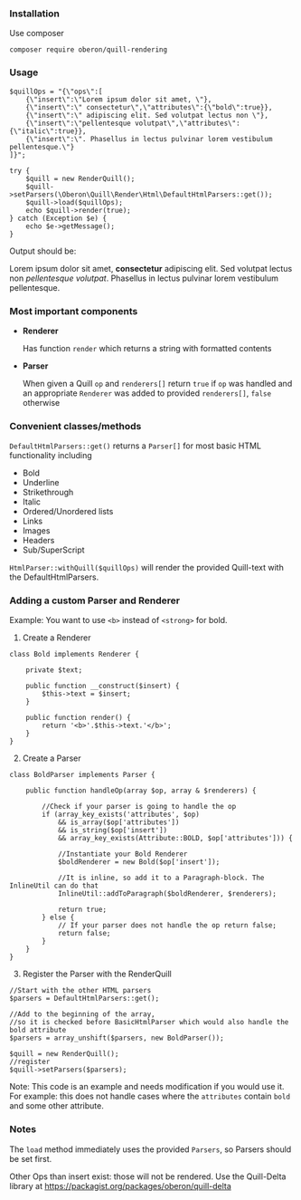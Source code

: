 ### Installation

Use composer

`composer require oberon/quill-rendering`

### Usage

```
$quillOps = "{\"ops\":[
    {\"insert\":\"Lorem ipsum dolor sit amet, \"},
    {\"insert\":\" consectetur\",\"attributes\":{\"bold\":true}},
    {\"insert\":\" adipiscing elit. Sed volutpat lectus non \"},
    {\"insert\":\"pellentesque volutpat\",\"attributes\":{\"italic\":true}},
    {\"insert\":\". Phasellus in lectus pulvinar lorem vestibulum pellentesque.\"}
]}";

try {
    $quill = new RenderQuill();
    $quill->setParsers(\Oberon\Quill\Render\Html\DefaultHtmlParsers::get());
    $quill->load($quillOps);
    echo $quill->render(true);
} catch (Exception $e) {
    echo $e->getMessage();
}
```

Output should be: <p>Lorem ipsum dolor sit amet, <strong> consectetur</strong> adipiscing elit. Sed volutpat lectus non <em>pellentesque volutpat</em>. Phasellus in lectus pulvinar lorem vestibulum pellentesque.</p>


### Most important components
* **Renderer**

  Has function `render` which returns a string with formatted contents

* **Parser**

  When given a Quill `op` and `renderers[]` return `true` if `op` was handled and an appropriate `Renderer` was added to provided `renderers[]`, `false` otherwise
  
### Convenient classes/methods
`DefaultHtmlParsers::get()` returns a `Parser[]` for most basic HTML functionality including 
* Bold 
* Underline
* Strikethrough
* Italic
* Ordered/Unordered lists
* Links
* Images
* Headers
* Sub/SuperScript

`HtmlParser::withQuill($quillOps)` will render the provided Quill-text with the DefaultHtmlParsers.

### Adding a custom Parser and Renderer

Example: You want to use `<b>` instead of `<strong>` for bold.

1. Create a Renderer

```
class Bold implements Renderer {
	
	private $text;
	
	public function __construct($insert) {
		$this->text = $insert;
	}
	
	public function render() {
		return '<b>'.$this->text.'</b>';
	}
}
```

2. Create a Parser

```
class BoldParser implements Parser {
	
	public function handleOp(array $op, array & $renderers) {
		
		//Check if your parser is going to handle the op
		if (array_key_exists('attributes', $op)
			&& is_array($op['attributes'])
			&& is_string($op['insert'])
			&& array_key_exists(Attribute::BOLD, $op['attributes'])) {
			
			//Instantiate your Bold Renderer
			$boldRenderer = new Bold($op['insert']);
			
			//It is inline, so add it to a Paragraph-block. The InlineUtil can do that
			InlineUtil::addToParagraph($boldRenderer, $renderers);
			
			return true;
		} else {
			// If your parser does not handle the op return false;
			return false;
		}
	}
}
```

3. Register the Parser with the RenderQuill

```
//Start with the other HTML parsers
$parsers = DefaultHtmlParsers::get();

//Add to the beginning of the array,
//so it is checked before BasicHtmlParser which would also handle the bold attribute
$parsers = array_unshift($parsers, new BoldParser());

$quill = new RenderQuill();
//register
$quill->setParsers($parsers);
```

Note: This code is an example and needs modification if you would use it. For example: this does not handle cases where the `attributes` contain `bold` and some other attribute.

### Notes

The `load` method immediately uses the provided `Parsers`, so Parsers should be set first.

Other Ops than insert exist: those will not be rendered. Use the Quill-Delta library at
https://packagist.org/packages/oberon/quill-delta  
